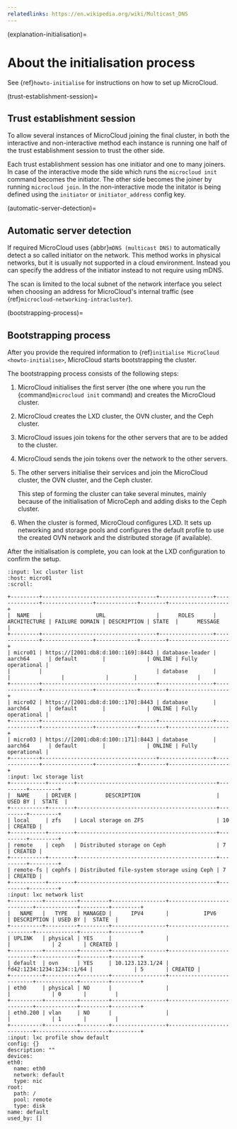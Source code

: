 ```yaml
---
relatedlinks: https://en.wikipedia.org/wiki/Multicast_DNS
---
```


(explanation-initialisation)=
# About the initialisation process

See {ref}`howto-initialise` for instructions on how to set up MicroCloud.

(trust-establishment-session)=
## Trust establishment session

To allow several instances of MicroCloud joining the final cluster, in both the interactive and non-interactive method each instance
is running one half of the trust establishment session to trust the other side.

Each trust establishment session has one initiator and one to many joiners.
In case of the interactive mode the side which runs the `microcloud init` command becomes the initiator.
The other side becomes the joiner by running `microcloud join`.
In the non-interactive mode the initator is being defined using the `initiator` or `initiator_address` config key.

(automatic-server-detection)=
## Automatic server detection

If required MicroCloud uses {abbr}`mDNS (multicast DNS)` to automatically detect a so called initiator on the network.
This method works in physical networks, but it is usually not supported in a cloud environment.
Instead you can specify the address of the initiator instead to not require using mDNS.

The scan is limited to the local subnet of the network interface you select when choosing an address for MicroCloud's internal traffic (see {ref}`microcloud-networking-intracluster`).

(bootstrapping-process)=
## Bootstrapping process

After you provide the required information to {ref}`initialise MicroCloud <howto-initialise>`, MicroCloud starts bootstrapping the cluster.

The bootstrapping process consists of the following steps:

1. MicroCloud initialises the first server (the one where you run the {command}`microcloud init` command) and creates the MicroCloud cluster.
1. MicroCloud creates the LXD cluster, the OVN cluster, and the Ceph cluster.
1. MicroCloud issues join tokens for the other servers that are to be added to the cluster.
1. MicroCloud sends the join tokens over the network to the other servers.
1. The other servers initialise their services and join the MicroCloud cluster, the OVN cluster, and the Ceph cluster.

   This step of forming the cluster can take several minutes, mainly because of the initialisation of MicroCeph and adding disks to the Ceph cluster.
1. When the cluster is formed, MicroCloud configures LXD.
   It sets up networking and storage pools and configures the default profile to use the created OVN network and the distributed storage (if available).

After the initialisation is complete, you can look at the LXD configuration to confirm the setup.

```{terminal}
:input: lxc cluster list
:host: micro01
:scroll:

+---------+------------------------------------+-----------------+--------------+----------------+-------------+--------+-------------------+
|  NAME   |                 URL                |      ROLES      | ARCHITECTURE | FAILURE DOMAIN | DESCRIPTION | STATE  |      MESSAGE      |
+---------+------------------------------------+-----------------+--------------+----------------+-------------+--------+-------------------+
| micro01 | https://[2001:db8:d:100::169]:8443 | database-leader | aarch64      | default        |             | ONLINE | Fully operational |
|         |                                    | database        |              |                |             |        |                   |
+---------+------------------------------------+-----------------+--------------+----------------+-------------+--------+-------------------+
| micro02 | https://[2001:db8:d:100::170]:8443 | database        | aarch64      | default        |             | ONLINE | Fully operational |
+---------+------------------------------------+-----------------+--------------+----------------+-------------+--------+-------------------+
| micro03 | https://[2001:db8:d:100::171]:8443 | database        | aarch64      | default        |             | ONLINE | Fully operational |
+---------+------------------------------------+-----------------+--------------+----------------+-------------+--------+-------------------+
:input: lxc storage list
+-----------+--------+--------------------------------------------+---------+---------+
|  NAME     | DRIVER |         DESCRIPTION                        | USED BY |  STATE  |
+-----------+--------+--------------------------------------------+---------+---------+
| local     | zfs    | Local storage on ZFS                       | 10      | CREATED |
+-----------+--------+--------------------------------------------+---------+---------+
| remote    | ceph   | Distributed storage on Ceph                | 7       | CREATED |
+-----------+--------+--------------------------------------------+---------+---------+
| remote-fs | cephfs | Distributed file-system storage using Ceph | 7       | CREATED |
+-----------+--------+--------------------------------------------+---------+---------+
:input: lxc network list
+----------+----------+---------+-----------------+---------------------------+-------------+---------+---------+
|   NAME   |   TYPE   | MANAGED |      IPV4       |           IPV6            | DESCRIPTION | USED BY |  STATE  |
+----------+----------+---------+-----------------+---------------------------+-------------+---------+---------+
| UPLINK   | physical | YES     |                 |                           |             | 2       | CREATED |
+----------+----------+---------+-----------------+---------------------------+-------------+---------+---------+
| default  | ovn      | YES     | 10.123.123.1/24 | fd42:1234:1234:1234::1/64 |             | 5       | CREATED |
+----------+----------+---------+-----------------+---------------------------+-------------+---------+---------+
| eth0     | physical | NO      |                 |                           |             | 0       |         |
+----------+----------+---------+-----------------+---------------------------+-------------+---------+---------+
| eth0.200 | vlan     | NO      |                 |                           |             | 1       |         |
+----------+----------+---------+-----------------+---------------------------+-------------+---------+---------+
:input: lxc profile show default
config: {}
description: ""
devices:
eth0:
  name: eth0
  network: default
  type: nic
root:
  path: /
  pool: remote
  type: disk
name: default
used_by: []
```
